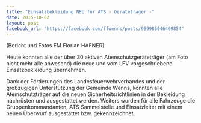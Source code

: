 ```yaml
---
title: "Einsatzbekleidung NEU für ATS - Geräteträger -"
date: 2015-10-02
layout: post
facebook_url: "https://facebook.com/ffwenns/posts/969986046409854"
---
```


(Bericht und Fotos FM Florian HAFNER)

Heute konnten alle der über 30 aktiven Atemschutzgeräteträger (am Foto nicht mehr alle anwesend) die neue und vom LFV vorgeschriebene Einsatzbekleidung übernehmen.

Dank der Förderungen des Landesfeuerwehrverbandes und der großzügigen Unterstützung der Gemeinde Wenns, konnten alle Atemschutzträger auf die neuen Sicherheitsrichtlinien in der Bekleidung nachrüsten und ausgestattet werden. Weiters wurden für alle Fahrzeuge die Gruppenkommandanten, ATS Sammelstelle und Einsatzleiter mit einem neuen Überwurf ausgestattet bzw. gekennzeichnet. 
